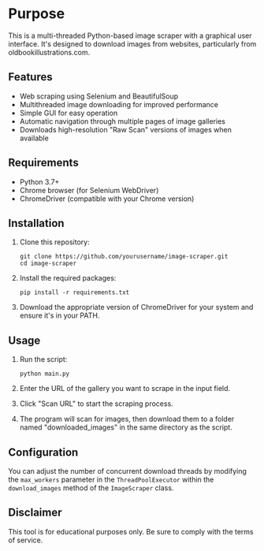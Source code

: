 # Purpose

This is a multi-threaded Python-based image scraper with a graphical user interface. It's designed to download images from websites, particularly from oldbookillustrations.com.

## Features

- Web scraping using Selenium and BeautifulSoup
- Multithreaded image downloading for improved performance
- Simple GUI for easy operation
- Automatic navigation through multiple pages of image galleries
- Downloads high-resolution "Raw Scan" versions of images when available

## Requirements

- Python 3.7+
- Chrome browser (for Selenium WebDriver)
- ChromeDriver (compatible with your Chrome version)

## Installation

1. Clone this repository:

   ```
   git clone https://github.com/yourusername/image-scraper.git
   cd image-scraper
   ```

2. Install the required packages:

   ```
   pip install -r requirements.txt
   ```

3. Download the appropriate version of ChromeDriver for your system and ensure it's in your PATH.

## Usage

1. Run the script:

   ```
   python main.py
   ```

2. Enter the URL of the gallery you want to scrape in the input field.

3. Click "Scan URL" to start the scraping process.

4. The program will scan for images, then download them to a folder named "downloaded_images" in the same directory as the script.

## Configuration

You can adjust the number of concurrent download threads by modifying the `max_workers` parameter in the `ThreadPoolExecutor` within the `download_images` method of the `ImageScraper` class.

## Disclaimer

This tool is for educational purposes only. Be sure to comply with the terms of service.
